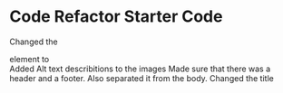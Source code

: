 # Code Refactor Starter Code
Changed the <div> element to <form>
Added Alt text describitions to the images
Made sure that there was a header and a footer. Also separated it from the body.
Changed the title